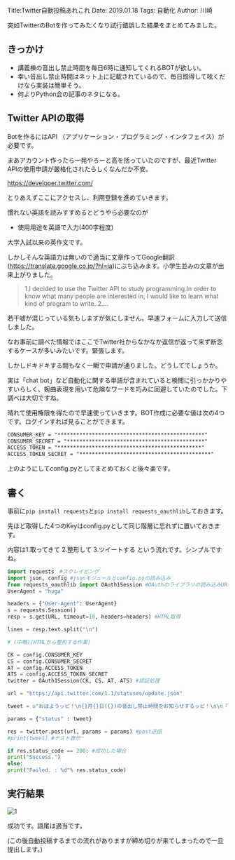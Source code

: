 Title:Twitter自動投稿あれこれ
Date: 2019.01.18
Tags: 自動化
Author: 川崎

突如TwitterのBotを作ってみたくなり試行錯誤した結果をまとめてみました。

## きっかけ

- 講義棟の音出し禁止時間を毎日6時に通知してくれるBOTが欲しい。
- 幸い音出し禁止時間はネット上に記載されているので、毎日取得して呟くだけなら実装は簡単そう。
- 何よりPython会の記事のネタになる。

## Twitter APIの取得

Botを作るにはAPI （アプリケーション・プログラミング・インタフェイス）が必要です。

まあアカウント作ったら一発やろーと高を括っていたのですが、最近Twitter APIの使用申請が厳格化されたらしくなんだか不安。

<https://developer.twitter.com/>

とりあえずここにアクセスし、利用登録を進めていきます。

慣れない英語を読みすすめるとどうやら必要なのが

- 使用用途を英語で入力(400字程度)

大学入試以来の英作文です。

しかしそんな英語力は無いので適当に文章作ってGoogle翻訳(https://translate.google.co.jp/?hl=ja)にぶち込みます。小学生並みの文章が出来上がりました。

> 1.I decided to use the Twitter API to study programming.In order to know what many people are interested in, I would like to learn what kind of program to write. 2....

若干嘘が混じっている気もしますが気にしません。早速フォームに入力して送信しました。

なお事前に調べた情報ではここでTwitter社からなかなか返信が返って来ず断念するケースが多いみたいです。緊張します。

しかしドキドキする間もなく一瞬で申請が通りました。どうしてでしょうか。

実は「chat bot」など自動化に関する単語が含まれていると検閲に引っかかりやすいらしく、婉曲表現を用いて危険なワードを巧みに回避していたのでした。下調べは大切ですね。

晴れて使用権限を得たので早速使っていきます。BOT作成に必要な値は次の4つです。ログインすれば見ることができます。

```txt
CONSUMER_KEY = "***********************************************"
CONSUMER_SECRET = "********************************************"
ACCESS_TOKEN = "**********************************************"
ACCESS_TOKEN_SECRET = "******************************************"
```

上のようにしてconfig.pyとしてまとめておくと後々楽です。

## 書く

事前に`pip install requests`と`pip install requests_oauthlib`しておきます。

先ほど取得した4つのKeyはconfig.pyとして同じ階層に忘れずに置いておきます。

内容は1.取ってきて 2.整形して 3.ツイートする という流れです。シンプルですね。

``` python
import requests　#スクレイピング
import json, config #jsonモジュールとconfig.pyの読み込み
from requests_oauthlib import OAuth1Session #OAuthのライブラリの読み込みURL = "hoge"
UserAgent = "huga"

headers = {"User-Agent": UserAgent}
s = requests.Session()
resp = s.get(URL, timeout=10, headers=headers) #HTML取得

lines = resp.text.split("\n")

# (中略)(HTMLから整形する作業)

CK = config.CONSUMER_KEY
CS = config.CONSUMER_SECRET
AT = config.ACCESS_TOKEN
ATS = config.ACCESS_TOKEN_SECRET
twitter = OAuth1Session(CK, CS, AT, ATS) #認証処理

url = "https://api.twitter.com/1.1/statuses/update.json"

tweet = u"おはようッピ！\n{}月{}日({})の音出し禁止時間をお知らせするッピ！\n\n『{}』\n\n今日も一日がんばるッピ！！".format(m,d,w,notify)

params = {"status" : tweet}

res = twitter.post(url, params = params) #post送信
#print(tweet) #テスト表示

if res.status_code == 200: #成功した場合
print("Success.")
else:
print("Failed. : %d"% res.status_code)
```

## 実行結果

![1]({attach}images/twitter_automation_figs/picture1.png)

成功です。語尾は適当です。

(この後自動投稿するまでの流れがありますが締め切りが来てしまったので一旦提出します。)
